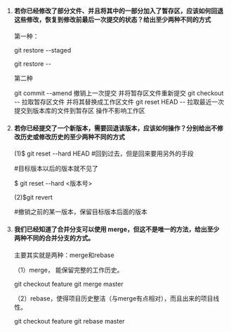 1. #### 若你已经修改了部分文件、并且将其中的一部分加入了暂存区，应该如何回退这些修改，恢复到修改前最后一次提交的状态？给出至少两种不同的方式

   第一种：

   git restore --staged <filename>

   git restore -- <filename>

   第二种

   git commit   --amend        撤销上一次提交  并将暂存区文件重新提交
   git checkout -- <file>     拉取暂存区文件 并将其替换成工作区文件
   git reset HEAD  -- <file>  拉取最近一次提交到版本库的文件到暂存区  操作不影响工作区

   

2. #### 若你已经提交了一个新版本，需要回退该版本，应该如何操作？分别给出不修改历史或修改历史的至少两种不同的方式

   (1)$ git reset --hard HEAD
   #回到过去，但是回来要用另外的手段

   #目标版本以后的版本就不见了

   $ git reset --hard <版本号>

   (2)$git revert 

   #撤销之前的某一版本，保留目标版本后面的版本

   

3. #### 我们已经知道了合并分支可以使用 merge，但这不是唯一的方法，给出至少两种不同的合并分支的方式。

   主要其实就是两种：merge和rebase

   （1）merge， 能保留完整的工作历史。

   git checkout feature
   git merge master

   （2）rebase，使得项目历史整洁（与merge有点相对），而且出来的项目线性。

   git checkout feature
   git rebase master

